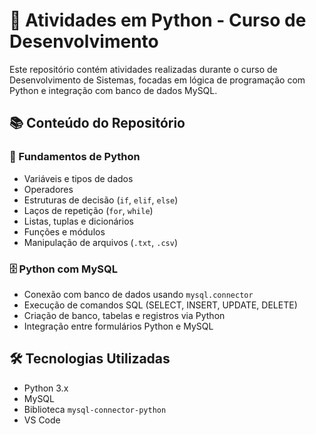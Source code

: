 # 🐍 Atividades em Python - Curso de Desenvolvimento

Este repositório contém atividades realizadas durante o curso de Desenvolvimento de Sistemas, focadas em lógica de programação com Python e integração com banco de dados MySQL.

## 📚 Conteúdo do Repositório

### 🧠 Fundamentos de Python
- Variáveis e tipos de dados
- Operadores
- Estruturas de decisão (`if`, `elif`, `else`)
- Laços de repetição (`for`, `while`)
- Listas, tuplas e dicionários
- Funções e módulos
- Manipulação de arquivos (`.txt`, `.csv`)

### 🗄️ Python com MySQL
- Conexão com banco de dados usando `mysql.connector`
- Execução de comandos SQL (SELECT, INSERT, UPDATE, DELETE)
- Criação de banco, tabelas e registros via Python
- Integração entre formulários Python e MySQL

## 🛠 Tecnologias Utilizadas

- Python 3.x
- MySQL
- Biblioteca `mysql-connector-python`
- VS Code